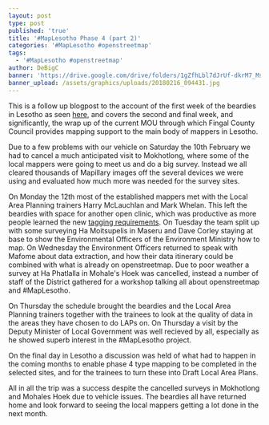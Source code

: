 ```yaml
---
layout: post
type: post
published: 'true'
title: '#MapLesotho Phase 4 (part 2)'
categories: '#MapLesotho #openstreetmap'
tags:
  - '#MapLesotho #openstreetmap'
author: DeBigC
banner: 'https://drive.google.com/drive/folders/1gZfhLbl7dJrUf-dkrM7_MsKQ8KtQsOB0'
banner_upload: /assets/graphics/uploads/20180216_094431.jpg
---
```

This is a follow up blogpost to the account of the first week of the beardies in Lesotho as seen [here](https://www.maplesotho.com/blog/2018/02/11/maplesotho-phase-4/), and covers the second and final week, and significantly, the wrap up of the current MOU through which Fingal County Council provides mapping support to the main body of mappers in Lesotho.

Due to a few problems with our vehicle on Saturday the 10th February we had to cancel a much anticipated visit to Mokhotlong, where some of the local mappers were going to meet us and do a big survey. Instead we all cleared thousands of Mapillary images off the several devices we were using and evaluated how much more was needed for the survey sites.

On Monday the 12th most of the established mappers met with the Local Area Planning trainers Harry McLauchlan and Mark Whelan. This left the beardies with space for another open clinic, which was productive as more people learned the new [tagging requirements](https://docs.google.com/document/d/11y2uW5EgIWBpCGmFne9_W9I-C0m-84IU5_pA3s28oSY/edit?usp=sharing). On Tuesday the team split up with some surveying Ha Moitsupelis in Maseru and Dave Corley staying at base to show the Environmental Officers of the Environment Ministry how to map. On Wednesday the Environment Officers returned to speak with Mafome about data extraction, and how their data itinerary could be combined with what is already on openstreetmap. Due to poor weather a survey at Ha Phatlalla in Mohale's Hoek was cancelled, instead a number of staff of the District gathered for a workshop talking all about openstreetmap and #MapLesotho.

On Thursday the schedule brought the beardies and the Local Area Planning trainers together with the trainees to look at the quality of data in the areas they have chosen to do LAPs on. On Thursday a visit by the Deputy Minister of Local Government was well recieved by all, especially as he showed superb interest in the #MapLesotho project.

On the final day in Lesotho a discussion was held of what had to happen in the coming months to enable phase 4 type mapping to be completed in the selected sites, and for the trainees to turn these into Draft Local Area Plans.

All in all the trip was a success despite the cancelled surveys in Mokhotlong and Mohales Hoek due to vehicle issues. The beardies all have returned home and look forward to seeing the local mappers getting a lot done in the next month.

